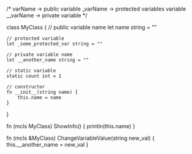 /*
varName -> public variable
_varName -> protected variables variable
__varName -> private variable
*/

class MyClass {
    // public variable name
    let name string = ""

    // protected variable 
    let _some_protected_var string = ""

    // private variable name
    let __another_name string = ""

    // static variable
    static count int = 1

    // constructor
    fn __init__(string name) {
        this.name = name
    }
}

fn (mcls MyClass) ShowInfo() {
    println(this.name)
}

fn (mcls &MyClass) ChangeVariableValue(string new_val) {
    this.__another_name = new_val
}

